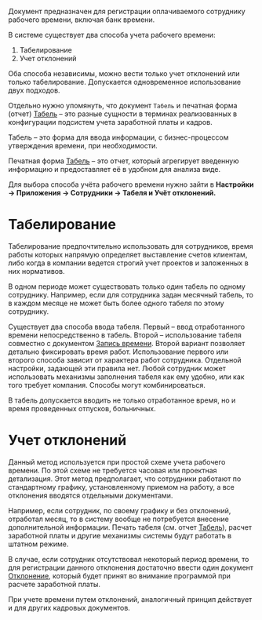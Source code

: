 Документ предназначен для регистрации оплачиваемого сотруднику рабочего времени, включая банк времени.

В системе существует два способа учета рабочего времени:

1.  Табелирование
2.  Учет отклонений

Оба способа независимы, можно вести только учет отклонений или только табелирование. Допускается одновременное использование двух подходов.

Отдельно нужно упомянуть, что документ `Табель` и печатная форма (отчет) [Табель](/r/Timesheet) – это разные сущности в терминах реализованных в конфигурации подсистем учета заработной платы и кадров.

Табель – это форма для ввода информации, с бизнес-процессом утверждения времени, при необходимости.

Печатная форма [Табель](/r/Timesheet) – это отчет, который агрегирует введенную информацию и предоставляет её в удобном для анализа виде.

Для выбора способа учёта рабочего времени нужно зайти в **Настройки -> Приложения -> Сотрудники -> Табеля и Учёт отклонений.**

# Табелирование

Табелирование предпочтительно использовать для сотрудников, время работы которых напрямую определяет выставление счетов клиентам, либо когда в компании ведется строгий учет проектов и заложенных в них нормативов.

В одном периоде может существовать только один табель по одному сотруднику. Например, если для сотрудника задан месячный табель, то в каждом месяце не может быть более одного табеля по этому сотруднику.

Существует два способа ввода табеля. Первый – ввод отработанного времени непосредственно в табель. Второй – использование табеля совместно с документом [Запись времени](/d/TimeEntry). Второй вариант позволяет детально фиксировать время работ. Использование первого или второго способа зависит от характера работ сотрудника. Отдельной настройки, задающей эти правила нет. Любой сотрудник может использовать механизмы заполнения табеля как ему удобно, или как того требует компания. Способы могут комбинироваться.

В табель допускается вводить не только отработанное время, но и время проведенных отпусков, больничных.

# Учет отклонений

Данный метод используется при простой схеме учета рабочего времени. По этой схеме не требуется часовая или проектная детализация. Этот метод предполагает, что сотрудники работают по стандартному графику, установленному приемом на работу, а все отклонения вводятся отдельными документами.

Например, если сотрудник, по своему графику и без отклонений, отработал месяц, то в систему вообще не потребуется внесение дополнительной информации. Печать табеля (см. отчет [Табель](/r/Timesheet)), расчет заработной платы и другие механизмы системы будут работать в штатном режиме.

В случае, если сотрудник отсутствовал некоторый период времени, то для регистрации данного отклонения достаточно ввести один документ [Отклонение](/d/Deviation), который будет принят во внимание программой при расчете заработной платы.

При учете времени путем отклонений, аналогичный принцип действует и для других кадровых документов.